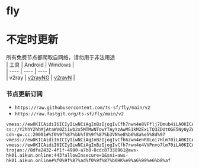 # fly
# 不定时更新
所有免费节点都爬取自网络，请勿用于非法用途  
|  工具  | Android  | Windows  |  
|  ----  | ----   | ----  |  
| v2ray  | [v2rayNG](https://github.com/2dust/v2rayNG/releases) | [v2rayN](https://github.com/2dust/v2rayN/releases) |  
  
### 节点更新订阅  
- `https://raw.githubusercontent.com/ts-sf/fly/main/v2`  
- `https://raw.fastgit.org/ts-sf/fly/main/v2`  
``` 
vmess://ew0KICAidiI6ICIyIiwNCiAgInBzIjogIvCfh7nwn4e8VFflj7Dmub4iLA0KICAiYWRkIjogImNkbi50d2l0dGVyLm5vdy5jYyIsDQogICJwb3J0IjogIjQ0MyIsDQogICJpZCI6ICI4NzI4M2ZlNy0wOGU1LTQwM2ItYTBhYS1hZGQ3Y2Q2OGEyM2UiLA0KICAiYWlkIjogIjAiLA0KICAic2N5IjogImF1dG8iLA0KICAibmV0IjogIndzIiwNCiAgInR5cGUiOiAibm9uZSIsDQogICJob3N0IjogImV1My50d2l0dGVpLm1lIiwNCiAgInBhdGgiOiAiL2lrdW4iLA0KICAidGxzIjogInRscyIsDQogICJzbmkiOiAiIg0KfQ==
ss://Y2hhY2hhMjAtaWV0Zi1wb2x5MTMwNTowYTAyYzAwMS1kM2ExLTQ3ZDUtOGE5Ny0yZWQ0YzcwYTg0NjY@vn01.network-cdn-gw.cc:20001#%f0%9f%87%bb%f0%9f%87%b3VN%e8%b6%8a%e5%8d%97
vmess://ew0KICAidiI6ICIyIiwNCiAgInBzIjogIvCfh6zwn4enR0Loi7Hlm70iLA0KICAiYWRkIjogInVrLXYycmF5LmZyZWV2bWVzcy5jb20iLA0KICAicG9ydCI6ICI4NDQyIiwNCiAgImlkIjogIjM1Y2FhZTYwLWYyNzMtMTFlZC1hMDViLTAyNDJhYzEyMDAwMyIsDQogICJhaWQiOiAiMCIsDQogICJzY3kiOiAiYXV0byIsDQogICJuZXQiOiAidGNwIiwNCiAgInR5cGUiOiAiaHR0cCIsDQogICJob3N0IjogInp1bGEuaXIiLA0KICAicGF0aCI6ICIvIiwNCiAgInRscyI6ICIiLA0KICAic25pIjogIiINCn0=
vmess://ew0KICAidiI6ICIyIiwNCiAgInBzIjogIvCfh7rwn4e4VVPnvo7lm70iLA0KICAiYWRkIjogIjM4LjQwLjE1OC4yNTIiLA0KICAicG9ydCI6ICI0NDMiLA0KICAiaWQiOiAiNDE4MDQ4YWYtYTI5My00Yjk5LTliMGMtOThjYTM1ODBkZDI0IiwNCiAgImFpZCI6ICI2NCIsDQogICJzY3kiOiAiYXV0byIsDQogICJuZXQiOiAid3MiLA0KICAidHlwZSI6ICJub25lIiwNCiAgImhvc3QiOiAid3d3LjcyNzY0MTQ3Lnh5eiIsDQogICJwYXRoIjogIi9wYXRoLzE2ODQzMTY3OTA0MzMiLA0KICAidGxzIjogInRscyIsDQogICJzbmkiOiAid3d3LjcyNzY0MTQ3Lnh5eiINCn0=
trojan://8dfa2432-4f1f-4900-a7b8-8cdc87338961@aws-hk01.aikun.online:443?allowInsecure=1&sni=aws-hk01.aikun.online#%f0%9f%87%ad%f0%9f%87%b0HK%e9%a6%99%e6%b8%af
```